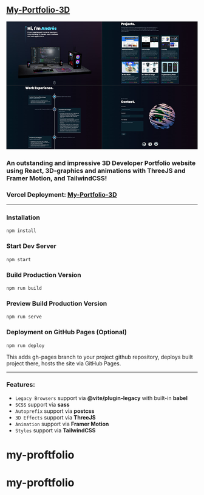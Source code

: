 ## [My-Portfolio-3D](https://exslym.github.io/My-Portfolio-3D/)

[![preview](https://github.com/exslym/My-Portfolio-3D/blob/main/public/preview.jpg)](https://exslym.github.io/My-Portfolio-3D/)

### An outstanding and impressive 3D Developer Portfolio website using React, 3D-graphics and animations with ThreeJS and Framer Motion,  and TailwindCSS!

### Vercel Deployment: [My-Portfolio-3D](https://my-portfolio-exslym.vercel.app/)

---

### Installation

```
npm install
```

### Start Dev Server

```
npm start
```

### Build Production Version

```
npm run build
```

### Preview Build Production Version

```
npm run serve
```

### Deployment on GitHub Pages (Optional)

```
npm run deploy
```

This adds gh-pages branch to your project github repository, deploys built project there, hosts the site via GitHub Pages.

---

### Features:

- `Legacy Browsers` support via **@vite/plugin-legacy** with built-in **babel**
- `SCSS` support via **sass**
- `Autoprefix` support via **postcss**
- `3D Effects` support via **ThreeJS**
- `Animation` support via **Framer Motion**
- `Styles` support via **TailwindCSS**
# my-proftfolio
# my-proftfolio
